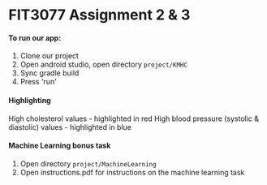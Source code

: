 # FIT3077 Assignment 2 & 3

#### To run our app:
1. Clone our project
2. Open android studio, open directory ```project/KMHC```
3. Sync gradle build
4. Press 'run'
#### Highlighting
High cholesterol values - highlighted in red
High blood pressure (systolic & diastolic) values - highlighted in blue 

#### Machine Learning bonus task
1. Open directory ```project/MachineLearning```
2. Open instructions.pdf for instructions on the machine learning task